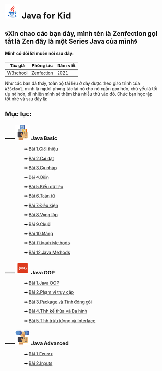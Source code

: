 # ![icons8-java.png](https://raw.githubusercontent.com/Zenfection/Image/master/2021/01/29-09-23-26-icons8-java.png) Java for Kid

## 🌀Xin chào các bạn đây, mình tên là Zenfection gọi tắt là Zen đây là một Series Java của mình🌀

#### Mình có đôi lời muốn nói sau đây:

| Tác giả  | Phóng tác  | Năm viết |
| -------- | ---------- | -------- |
| W3school | Zenfection | 2021     |

Như các bạn đã thấy, toàn bộ tài liệu ở đây được theo giáo trình của `W3School`, mình là người phóng tác lại nó cho nó ngắn gọn hơn, chủ yếu là tối ưu nó hơn, dĩ nhiên mình sẽ thêm khá nhiều thứ vào đó. Chúc bạn học tập tốt nhé và sau đây là:

## Mục lục:

### ——![Basic Knowledge.png](https://raw.githubusercontent.com/Zenfection/Image/master/2021/02/01-13-50-39-Basic%20Knowledge.png) Java Basic

                ➡ [Bài 1.Giới thiệu](https://github.com/Zenfection/Java/blob/master/Java%20Basic/1.GioiThieu.md)

                ➡ [Bài 2.Cài đặt](https://github.com/Zenfection/Java/blob/master/Java%20Basic/2.CaiDat.md)

                ➡ [Bài 3.Cú pháp](https://github.com/Zenfection/Java/blob/master/Java%20Basic/3.Cuphap.md)

                ➡ [Bài 4.Biến](https://github.com/Zenfection/Java/blob/master/Java%20Basic/4.Bien.md)

                ➡ [Bài 5.Kiểu dữ liệu](https://github.com/Zenfection/Java/blob/master/Java%20Basic/5.Kieudulieu.md)

                ➡ [Bài 6.Toán tử](https://github.com/Zenfection/Java/blob/master/Java%20Basic/6.ToanTu.md)

                ➡ [Bài 7.Điều kiện](https://github.com/Zenfection/Java/blob/master/Java%20Basic/7.Dieukien.md)

                ➡ [Bài 8.Vòng lặp](https://github.com/Zenfection/Java/blob/master/Java%20Basic/8.Vonglap.md)

                ➡ [Bài 9.Chuỗi](https://github.com/Zenfection/Java/blob/master/Java%20Basic/9.Chuoi.md)

                ➡ [Bài 10.Mảng](https://github.com/Zenfection/Java/blob/master/Java%20Basic/10.Mang.md)

                ➡ [Bài 11.Math Methods](https://github.com/Zenfection/Java/blob/master/Java%20Basic/11.Math.md)

                ➡ [Bài 12.Java Methods](https://github.com/Zenfection/Java/blob/master/Java%20Basic/12.Methods.md)

### ——![oop_logo.png](https://raw.githubusercontent.com/Zenfection/Image/master/2021/02/01-13-51-01-oop_logo.png) Java OOP

                ➡ [Bài 1.Java OOP](https://github.com/Zenfection/Java/blob/master/Java%20OOP/1.OOP.md)

                ➡ [Bài 2.Phạm vi truy cập](https://github.com/Zenfection/Java/blob/master/Java%20OOP/2.Modifier.md)

                ➡ [Bài 3.Package và Tính đóng gói](https://github.com/Zenfection/Java/blob/master/Java%20OOP/3.Pkg%26Encapsulation.md)

                ➡ [Bài 4.Tính kế thừa và Đa hình](https://github.com/Zenfection/Java/blob/master/Java%20OOP/4.Inheritance%26Polymorphism.md)

                ➡ [Bài 5.Tính trừu tượng và Interface](https://github.com/Zenfection/Java/blob/master/Java%20OOP/5.Abstract%26Interface.md)

### ——![Brain Training.png](https://raw.githubusercontent.com/Zenfection/Image/master/2021/02/07-15-45-10-Brain%20Training.png) Java Advanced

                ➡ [Bài 1.Enums](https://github.com/Zenfection/Java/blob/master/Java%20Advaced/1.Enums.md)

                ➡ [Bài 2.Inputs](https://github.com/Zenfection/Java/blob/master/Java%20Advaced/2.Inputs.md)